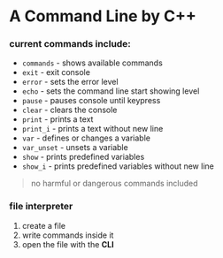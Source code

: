 # A Command Line by C++

### current commands include:
+ `commands` - shows available commands 
+ `exit` - exit console
+ `error` - sets the error level
+ `echo` - sets the command line start showing level
+ `pause` - pauses console until keypress
+ `clear` - clears the console
+ `print` - prints a text
+ `print_i` - prints a text without new line
+ `var` - defines or changes a variable
+ `var_unset` - unsets a variable
+ `show` - prints predefined variables
+ `show_i` - prints predefined variables without new line
> no harmful or dangerous commands included

### file interpreter
1. create a file
2. write commands inside it
3. open the file with the **CLI**
